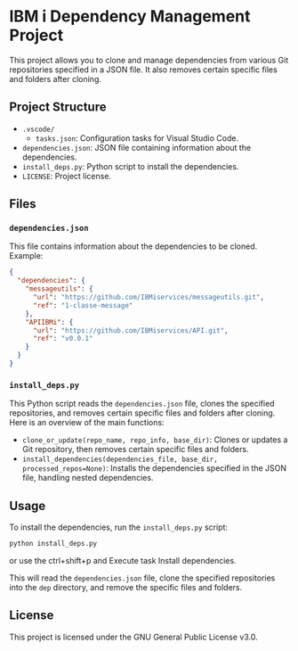 # IBM i Dependency Management Project

This project allows you to clone and manage dependencies from various Git repositories specified in a JSON file. It also removes certain specific files and folders after cloning.

## Project Structure

- `.vscode/`
  - `tasks.json`: Configuration tasks for Visual Studio Code.
- `dependencies.json`: JSON file containing information about the dependencies.
- `install_deps.py`: Python script to install the dependencies.
- `LICENSE`: Project license.

## Files

### `dependencies.json`

This file contains information about the dependencies to be cloned. Example:

```json
{
  "dependencies": {
    "messageutils": {
      "url": "https://github.com/IBMiservices/messageutils.git",
      "ref": "1-classe-message"
    },
    "APIIBMi": {
      "url": "https://github.com/IBMiservices/API.git",
      "ref": "v0.0.1"
    }
  }
}
```

### `install_deps.py`

This Python script reads the `dependencies.json` file, clones the specified repositories, and removes certain specific files and folders after cloning. Here is an overview of the main functions:

- `clone_or_update(repo_name, repo_info, base_dir)`: Clones or updates a Git repository, then removes certain specific files and folders.
- `install_dependencies(dependencies_file, base_dir, processed_repos=None)`: Installs the dependencies specified in the JSON file, handling nested dependencies.

## Usage

To install the dependencies, run the `install_deps.py` script:

```sh
python install_deps.py
```
or use the ctrl+shift+p and Execute task Install dependencies.

This will read the `dependencies.json` file, clone the specified repositories into the `dep` directory, and remove the specific files and folders.

## License

This project is licensed under the GNU General Public License v3.0.
